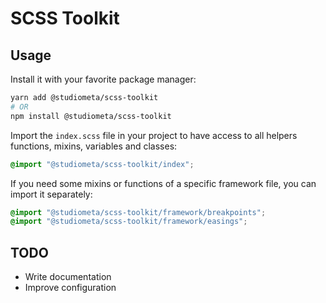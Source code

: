 # SCSS Toolkit

## Usage

Install it with your favorite package manager:

```bash
yarn add @studiometa/scss-toolkit
# OR
npm install @studiometa/scss-toolkit
```

Import the `index.scss` file in your project to have access to all helpers functions, mixins, variables and classes:

```scss
@import "@studiometa/scss-toolkit/index";
```

If you need some mixins or functions of a specific framework file, you can import it separately:

```scss
@import "@studiometa/scss-toolkit/framework/breakpoints";
@import "@studiometa/scss-toolkit/framework/easings";
```

## TODO

- Write documentation
- Improve configuration 
